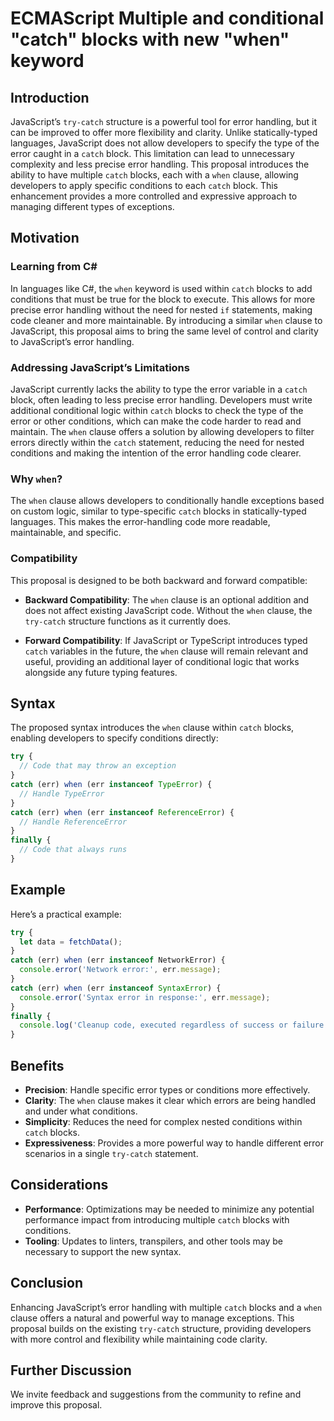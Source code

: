 # ECMAScript Multiple and conditional "catch" blocks with new "when" keyword

## Introduction

JavaScript’s `try-catch` structure is a powerful tool for error handling, but it can be improved to offer more flexibility and clarity. Unlike statically-typed languages, JavaScript does not allow developers to specify the type of the error caught in a `catch` block. This limitation can lead to unnecessary complexity and less precise error handling. This proposal introduces the ability to have multiple `catch` blocks, each with a `when` clause, allowing developers to apply specific conditions to each `catch` block. This enhancement provides a more controlled and expressive approach to managing different types of exceptions.

## Motivation

### Learning from C#

In languages like C#, the `when` keyword is used within `catch` blocks to add conditions that must be true for the block to execute. This allows for more precise error handling without the need for nested `if` statements, making code cleaner and more maintainable. By introducing a similar `when` clause to JavaScript, this proposal aims to bring the same level of control and clarity to JavaScript’s error handling.

### Addressing JavaScript’s Limitations

JavaScript currently lacks the ability to type the error variable in a `catch` block, often leading to less precise error handling. Developers must write additional conditional logic within `catch` blocks to check the type of the error or other conditions, which can make the code harder to read and maintain. The `when` clause offers a solution by allowing developers to filter errors directly within the `catch` statement, reducing the need for nested conditions and making the intention of the error handling code clearer.

### Why `when`?

The `when` clause allows developers to conditionally handle exceptions based on custom logic, similar to type-specific `catch` blocks in statically-typed languages. This makes the error-handling code more readable, maintainable, and specific.

### Compatibility

This proposal is designed to be both backward and forward compatible:

- **Backward Compatibility**: The `when` clause is an optional addition and does not affect existing JavaScript code. Without the `when` clause, the `try-catch` structure functions as it currently does.
    
- **Forward Compatibility**: If JavaScript or TypeScript introduces typed `catch` variables in the future, the `when` clause will remain relevant and useful, providing an additional layer of conditional logic that works alongside any future typing features.
    

## Syntax

The proposed syntax introduces the `when` clause within `catch` blocks, enabling developers to specify conditions directly:

```javascript
try {
  // Code that may throw an exception 
}  
catch (err) when (err instanceof TypeError) {   
  // Handle TypeError 
}  
catch (err) when (err instanceof ReferenceError) {
  // Handle ReferenceError 
}  
finally {   
  // Code that always runs 
}
```

## Example

Here’s a practical example:

```javascript
try {
  let data = fetchData();
} 
catch (err) when (err instanceof NetworkError) {
  console.error('Network error:', err.message);
} 
catch (err) when (err instanceof SyntaxError) {
  console.error('Syntax error in response:', err.message);
} 
finally {
  console.log('Cleanup code, executed regardless of success or failure.');
}
```

## Benefits

- **Precision**: Handle specific error types or conditions more effectively.
- **Clarity**: The `when` clause makes it clear which errors are being handled and under what conditions.
- **Simplicity**: Reduces the need for complex nested conditions within `catch` blocks.
- **Expressiveness**: Provides a more powerful way to handle different error scenarios in a single `try-catch` statement.

## Considerations

- **Performance**: Optimizations may be needed to minimize any potential performance impact from introducing multiple `catch` blocks with conditions.
- **Tooling**: Updates to linters, transpilers, and other tools may be necessary to support the new syntax.

## Conclusion

Enhancing JavaScript’s error handling with multiple `catch` blocks and a `when` clause offers a natural and powerful way to manage exceptions. This proposal builds on the existing `try-catch` structure, providing developers with more control and flexibility while maintaining code clarity.

## Further Discussion

We invite feedback and suggestions from the community to refine and improve this proposal.
